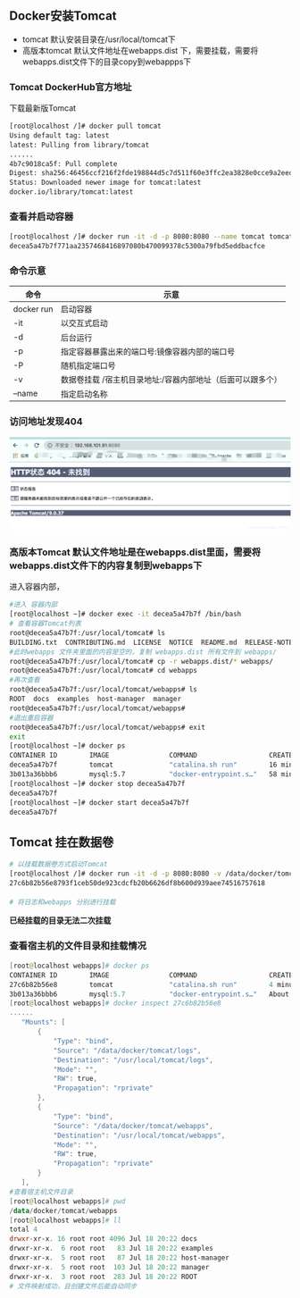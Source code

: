 ## Docker安装Tomcat

-  tomcat 默认安装目录在/usr/local/tomcat下 
-  高版本tomcat 默认文件地址在webapps.dist 下，需要挂载，需要将webapps.dist文件下的目录copy到webappps下 

### Tomcat DockerHub官方地址

下载最新版Tomcat

```bash
[root@localhost /]# docker pull tomcat
Using default tag: latest
latest: Pulling from library/tomcat
......
4b7c9018ca5f: Pull complete 
Digest: sha256:46456ccf216f2fde198844d5c7d511f60e3ffc2ea3828e0cce9a2eed566e48e2
Status: Downloaded newer image for tomcat:latest
docker.io/library/tomcat:latest
```

### 查看并启动容器

```bash
[root@localhost /]# docker run -it -d -p 8080:8080 --name tomcat tomcat 
decea5a47b7f771aa2357468416897080b470099378c5300a79fbd5eddbacfce
```

### 命令示意

| 命令       | 示意                                                       |
| ---------- | ---------------------------------------------------------- |
| docker run | 启动容器                                                   |
| -it        | 以交互式启动                                               |
| -d         | 后台运行                                                   |
| -p         | 指定容器暴露出来的端口号:镜像容器内部的端口号              |
| -P         | 随机指定端口号                                             |
| -v         | 数据卷挂载 /宿主机目录地址:/容器内部地址（后面可以跟多个） |
| –name      | 指定启动名称                                               |

### 访问地址发现404

![img](Docker%E5%AE%89%E8%A3%85Tomcat.assets/202305272200518.png)

### 高版本Tomcat 默认文件地址是在webapps.dist里面，需要将webapps.dist文件下的内容复制到webapps下

进入容器内部，

```bash
#进入 容器内部
[root@localhost ~]# docker exec -it decea5a47b7f /bin/bash
# 查看容器Tomcat列表
root@decea5a47b7f:/usr/local/tomcat# ls
BUILDING.txt  CONTRIBUTING.md  LICENSE  NOTICE  README.md  RELEASE-NOTES  RUNNING.txt  bin  conf  lib  logs  native-jni-lib  temp  webapps  webapps.dist  work
#此时webapps 文件夹里面的内容是空的，复制 webapps.dist 所有文件到 webapps/
root@decea5a47b7f:/usr/local/tomcat# cp -r webapps.dist/* webapps/
root@decea5a47b7f:/usr/local/tomcat# cd webapps
#再次查看
root@decea5a47b7f:/usr/local/tomcat/webapps# ls
ROOT  docs  examples  host-manager  manager
root@decea5a47b7f:/usr/local/tomcat/webapps# 
#退出重启容器
root@decea5a47b7f:/usr/local/tomcat/webapps# exit
exit
[root@localhost ~]# docker ps
CONTAINER ID        IMAGE               COMMAND                  CREATED             STATUS              PORTS                               NAMES
decea5a47b7f        tomcat              "catalina.sh run"        16 minutes ago      Up 16 minutes       0.0.0.0:8080->8080/tcp              tomcat
3b013a36bbb6        mysql:5.7           "docker-entrypoint.s…"   58 minutes ago      Up 58 minutes       0.0.0.0:3306->3306/tcp, 33060/tcp   mysql
[root@localhost ~]# docker stop decea5a47b7f
decea5a47b7f
[root@localhost ~]# docker start decea5a47b7f
decea5a47b7f
```

## Tomcat 挂在数据卷

```bash
# 以挂载数据卷方式启动Tomcat
[root@localhost /]# docker run -it -d -p 8080:8080 -v /data/docker/tomcat/logs:/usr/local/tomcat/logs -v /data/docker/tomcat/webapps:/usr/local/tomcat/webapps --name tomcat tomcat
27c6b82b56e8793f1ceb50de923cdcfb20b6626df8b600d939aee74516757618

# 将日志和webapps 分别进行挂载
```

**已经挂载的目录无法二次挂载**

### 查看宿主机的文件目录和挂载情况

```powershell
[root@localhost webapps]# docker ps
CONTAINER ID        IMAGE               COMMAND                  CREATED             STATUS              PORTS                               NAMES
27c6b82b56e8        tomcat              "catalina.sh run"        4 minutes ago       Up 4 minutes        0.0.0.0:8080->8080/tcp              tomcat
3b013a36bbb6        mysql:5.7           "docker-entrypoint.s…"   About an hour ago   Up About an hour    0.0.0.0:3306->3306/tcp, 33060/tcp   mysql
[root@localhost webapps]# docker inspect 27c6b82b56e8
......
   "Mounts": [
       {
           "Type": "bind",
           "Source": "/data/docker/tomcat/logs",
           "Destination": "/usr/local/tomcat/logs",
           "Mode": "",
           "RW": true,
           "Propagation": "rprivate"
       },
       {
           "Type": "bind",
           "Source": "/data/docker/tomcat/webapps",
           "Destination": "/usr/local/tomcat/webapps",
           "Mode": "",
           "RW": true,
           "Propagation": "rprivate"
       }
   ],
#查看宿主机文件目录
[root@localhost webapps]# pwd
/data/docker/tomcat/webapps
[root@localhost webapps]# ll
total 4
drwxr-xr-x. 16 root root 4096 Jul 18 20:22 docs
drwxr-xr-x.  6 root root   83 Jul 18 20:22 examples
drwxr-xr-x.  5 root root   87 Jul 18 20:22 host-manager
drwxr-xr-x.  5 root root  103 Jul 18 20:22 manager
drwxr-xr-x.  3 root root  283 Jul 18 20:22 ROOT
# 文件映射成功，且创建文件后能自动同步
```